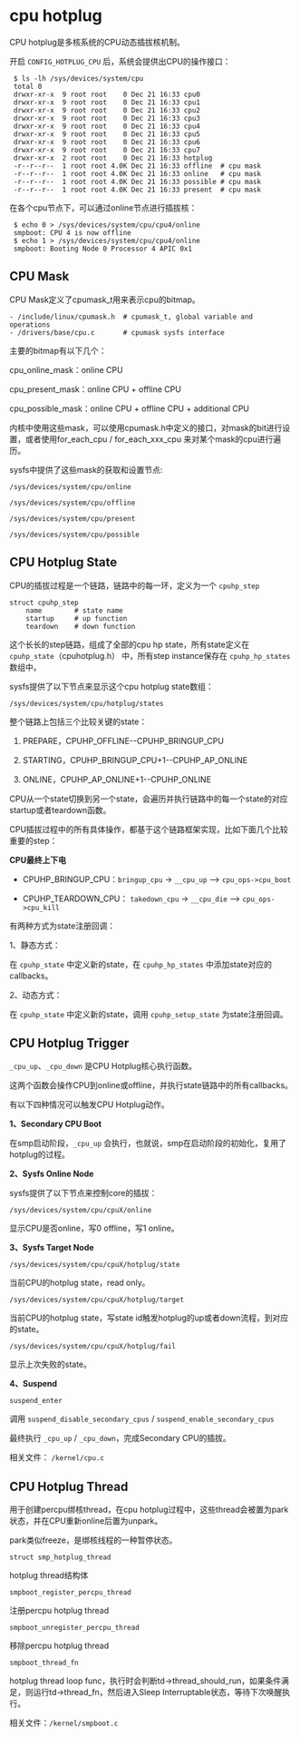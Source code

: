 # cpu hotplug

CPU hotplug是多核系统的CPU动态插拔核机制。

开启 `CONFIG_HOTPLUG_CPU` 后，系统会提供出CPU的操作接口：

```
 $ ls -lh /sys/devices/system/cpu
 total 0
 drwxr-xr-x  9 root root    0 Dec 21 16:33 cpu0
 drwxr-xr-x  9 root root    0 Dec 21 16:33 cpu1
 drwxr-xr-x  9 root root    0 Dec 21 16:33 cpu2
 drwxr-xr-x  9 root root    0 Dec 21 16:33 cpu3
 drwxr-xr-x  9 root root    0 Dec 21 16:33 cpu4
 drwxr-xr-x  9 root root    0 Dec 21 16:33 cpu5
 drwxr-xr-x  9 root root    0 Dec 21 16:33 cpu6
 drwxr-xr-x  9 root root    0 Dec 21 16:33 cpu7
 drwxr-xr-x  2 root root    0 Dec 21 16:33 hotplug
 -r--r--r--  1 root root 4.0K Dec 21 16:33 offline	# cpu mask
 -r--r--r--  1 root root 4.0K Dec 21 16:33 online	# cpu mask
 -r--r--r--  1 root root 4.0K Dec 21 16:33 possible	# cpu mask
 -r--r--r--  1 root root 4.0K Dec 21 16:33 present	# cpu mask
```

在各个cpu节点下，可以通过online节点进行插拔核：

```
 $ echo 0 > /sys/devices/system/cpu/cpu4/online
 smpboot: CPU 4 is now offline
 $ echo 1 > /sys/devices/system/cpu/cpu4/online
 smpboot: Booting Node 0 Processor 4 APIC 0x1
```

## CPU Mask

CPU Mask定义了cpumask_t用来表示cpu的bitmap。

```
- /include/linux/cpumask.h	# cpumask_t, global variable and operations
- /drivers/base/cpu.c		# cpumask sysfs interface
```

主要的bitmap有以下几个：

cpu_online_mask：online CPU

cpu_present_mask：online CPU + offline CPU

cpu_possible_mask：online CPU + offline CPU + additional CPU

内核中使用这些mask，可以使用cpumask.h中定义的接口，对mask的bit进行设置，或者使用for_each_cpu / for_each_xxx_cpu 来对某个mask的cpu进行遍历。

sysfs中提供了这些mask的获取和设置节点:

`/sys/devices/system/cpu/online`

`/sys/devices/system/cpu/offline`

`/sys/devices/system/cpu/present`

`/sys/devices/system/cpu/possible`

## CPU Hotplug State

CPU的插拔过程是一个链路，链路中的每一环，定义为一个 `cpuhp_step`

```
struct cpuhp_step
	name		# state name
	startup		# up function
	teardown	# down function
```

这个长长的step链路，组成了全部的cpu hp state，所有state定义在 `cpuhp_state`（cpuhotplug.h） 中，所有step instance保存在 `cpuhp_hp_states` 数组中。

sysfs提供了以下节点来显示这个cpu hotplug state数组：

`/sys/devices/system/cpu/hotplug/states`

整个链路上包括三个比较关键的state：

1. PREPARE，CPUHP_OFFLINE--CPUHP_BRINGUP_CPU

2. STARTING，CPUHP_BRINGUP_CPU+1--CPUHP_AP_ONLINE

3. ONLINE，CPUHP_AP_ONLINE+1--CPUHP_ONLINE

CPU从一个state切换到另一个state，会遍历并执行链路中的每一个state的对应startup或者teardown函数。

CPU插拔过程中的所有具体操作，都基于这个链路框架实现，比如下面几个比较重要的step：

**CPU最终上下电**

- CPUHP_BRINGUP_CPU：`bringup_cpu` -> `__cpu_up` --> `cpu_ops->cpu_boot`

- CPUHP_TEARDOWN_CPU： `takedown_cpu` -> `__cpu_die` --> `cpu_ops->cpu_kill`

有两种方式为state注册回调：

1、静态方式：

在 `cpuhp_state` 中定义新的state，在 `cpuhp_hp_states` 中添加state对应的callbacks。

2、动态方式：

在 `cpuhp_state` 中定义新的state，调用 `cpuhp_setup_state` 为state注册回调。

## CPU Hotplug Trigger

`_cpu_up`、`_cpu_down` 是CPU Hotplug核心执行函数。

这两个函数会操作CPU到online或offline，并执行state链路中的所有callbacks。

有以下四种情况可以触发CPU Hotplug动作。

**1、Secondary CPU Boot**

在smp启动阶段，`_cpu_up` 会执行，也就说，smp在启动阶段的初始化，复用了hotplug的过程。

**2、Sysfs Online Node**

sysfs提供了以下节点来控制core的插拔：

`/sys/devices/system/cpu/cpuX/online`

显示CPU是否online，写0 offline，写1 online。

**3、Sysfs Target Node**

`/sys/devices/system/cpu/cpuX/hotplug/state`

当前CPU的hotplug state，read only。

`/sys/devices/system/cpu/cpuX/hotplug/target`

当前CPU的hotplug state，写state id触发hotplug的up或者down流程，到对应的state。

`/sys/devices/system/cpu/cpuX/hotplug/fail`

显示上次失败的state。

**4、Suspend**

`suspend_enter`

调用 `suspend_disable_secondary_cpus` / `suspend_enable_secondary_cpus`

最终执行 `_cpu_up` / `_cpu_down`，完成Secondary CPU的插拔。

相关文件： `/kernel/cpu.c`

## CPU Hotplug Thread

用于创建percpu绑核thread，在cpu hotplug过程中，这些thread会被置为park状态，并在CPU重新online后置为unpark。

park类似freeze，是绑核线程的一种暂停状态。

`struct smp_hotplug_thread`

hotplug thread结构体

`smpboot_register_percpu_thread`

注册percpu hotplug thread

`smpboot_unregister_percpu_thread`

移除percpu hotplug thread

`smpboot_thread_fn`

hotplug thread loop func，执行时会判断td->thread_should_run，如果条件满足，则运行td->thread_fn，然后进入Sleep Interruptable状态，等待下次唤醒执行。

相关文件：`/kernel/smpboot.c`
